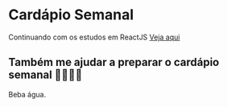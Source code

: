 # Cardápio Semanal

Continuando com os estudos em ReactJS [Veja aqui](https://ponqueli.github.io/cardapio-semanal/)

## Também me ajudar a preparar o cardápio semanal 👨‍💻😊🥕
Beba água.
